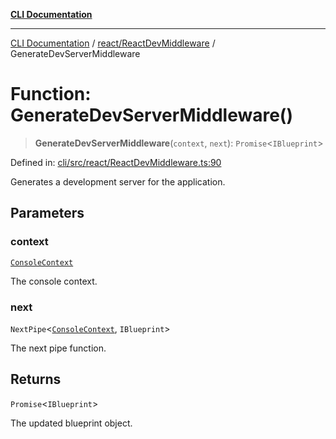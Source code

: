 [**CLI Documentation**](../../../README.md)

***

[CLI Documentation](../../../README.md) / [react/ReactDevMiddleware](../README.md) / GenerateDevServerMiddleware

# Function: GenerateDevServerMiddleware()

> **GenerateDevServerMiddleware**(`context`, `next`): `Promise`\<`IBlueprint`\>

Defined in: [cli/src/react/ReactDevMiddleware.ts:90](https://github.com/stonemjs/cli/blob/c980e34c3e365606f5472998f0ccb119c79896c3/src/react/ReactDevMiddleware.ts#L90)

Generates a development server for the application.

## Parameters

### context

[`ConsoleContext`](../../../declarations/interfaces/ConsoleContext.md)

The console context.

### next

`NextPipe`\<[`ConsoleContext`](../../../declarations/interfaces/ConsoleContext.md), `IBlueprint`\>

The next pipe function.

## Returns

`Promise`\<`IBlueprint`\>

The updated blueprint object.
